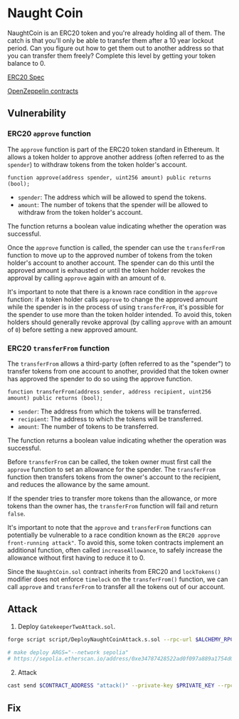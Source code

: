 # Naught Coin

NaughtCoin is an ERC20 token and you're already holding all of them. The catch is that you'll only be able to transfer them after a 10 year lockout period. Can you figure out how to get them out to another address so that you can transfer them freely? Complete this level by getting your token balance to 0.

[ERC20 Spec](https://github.com/ethereum/ercs/blob/master/ERCS/erc-20.md)

[OpenZeppelin contracts](https://github.com/OpenZeppelin/openzeppelin-contracts/tree/master/contracts)

## Vulnerability

### ERC20 `approve` function

The `approve` function is part of the ERC20 token standard in Ethereum. It allows a token holder to approve another address (often referred to as the `spender`) to withdraw tokens from the token holder's account.

`function approve(address spender, uint256 amount) public returns (bool);`

- `spender`: The address which will be allowed to spend the tokens.
- `amount`: The number of tokens that the spender will be allowed to withdraw from the token holder's account.

The function returns a boolean value indicating whether the operation was successful. 

Once the `approve` function is called, the spender can use the `transferFrom` function to move up to the approved number of tokens from the token holder's account to another account. The spender can do this until the approved amount is exhausted or until the token holder revokes the approval by calling `approve` again with an amount of `0`.

It's important to note that there is a known race condition in the `approve` function: if a token holder calls `approve` to change the approved amount while the spender is in the process of using `transferFrom`, it's possible for the spender to use more than the token holder intended. To avoid this, token holders should generally revoke approval (by calling `approve` with an amount of `0`) before setting a new approved amount.

### ERC20 `transferFrom` function

The `transferFrom` allows a third-party (often referred to as the "spender") to transfer tokens from one account to another, provided that the token owner has approved the spender to do so using the approve function.

`function transferFrom(address sender, address recipient, uint256 amount) public returns (bool);`

- `sender`: The address from which the tokens will be transferred.
- `recipient`: The address to which the tokens will be transferred.
- `amount`: The number of tokens to be transferred.

The function returns a boolean value indicating whether the operation was successful.

Before `transferFrom` can be called, the token owner must first call the `approve` function to set an allowance for the spender. The `transferFrom` function then transfers tokens from the owner's account to the recipient, and reduces the allowance by the same amount.

If the spender tries to transfer more tokens than the allowance, or more tokens than the owner has, the `transferFrom` function will fail and return `false`.

It's important to note that the `approve` and `transferFrom` functions can potentially be vulnerable to a race condition known as the `ERC20 approve front-running attack"`. To avoid this, some token contracts implement an additional function, often called `increaseAllowance`, to safely increase the allowance without first having to reduce it to 0.

Since the `NaughtCoin.sol` contract inherits from ERC20 and `lockTokens()` modifier does not enforce `timelock` on the `transferFrom()` function, we can call `approve` and `transferFrom` to transfer all the tokens out of our account.

## Attack

1. Deploy `GatekeeperTwoAttack.sol`.

```bash
forge script script/DeployNaughtCoinAttack.s.sol --rpc-url $ALCHEMY_RPC_URL --private-key $PRIVATE_KEY --broadcast --verify --etherscan-api-key $ETHERSCAN_API_KEY -vvvv --legacy

# make deploy ARGS="--network sepolia"
# https://sepolia.etherscan.io/address/0xe34787428522ad0f097a889a1754d011e2b8418C
```

2. Attack

```bash
cast send $CONTRACT_ADDRESS "attack()" --private-key $PRIVATE_KEY --rpc-url $ALCHEMY_RPC_URL --legacy
```

## Fix


